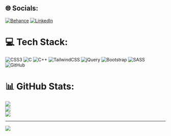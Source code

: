 
## 🌐 Socials:
[![Behance](https://img.shields.io/badge/Behance-1769ff?logo=behance&logoColor=white)](https://behance.net/PRATHAMGADHIYA) [![LinkedIn](https://img.shields.io/badge/LinkedIn-%230077B5.svg?logo=linkedin&logoColor=white)](https://linkedin.com/in/PRATHAMGADHIYA) 

# 💻 Tech Stack:
![CSS3](https://img.shields.io/badge/css3-%231572B6.svg?style=for-the-badge&logo=css3&logoColor=white) ![C](https://img.shields.io/badge/c-%2300599C.svg?style=for-the-badge&logo=c&logoColor=white) ![C++](https://img.shields.io/badge/c++-%2300599C.svg?style=for-the-badge&logo=c%2B%2B&logoColor=white) ![TailwindCSS](https://img.shields.io/badge/tailwindcss-%2338B2AC.svg?style=for-the-badge&logo=tailwind-css&logoColor=white) ![jQuery](https://img.shields.io/badge/jquery-%230769AD.svg?style=for-the-badge&logo=jquery&logoColor=white) ![Bootstrap](https://img.shields.io/badge/bootstrap-%238511FA.svg?style=for-the-badge&logo=bootstrap&logoColor=white) ![SASS](https://img.shields.io/badge/SASS-hotpink.svg?style=for-the-badge&logo=SASS&logoColor=white) ![GitHub](https://img.shields.io/badge/github-%23121011.svg?style=for-the-badge&logo=github&logoColor=white)
# 📊 GitHub Stats:
![](https://github-readme-stats.vercel.app/api?username=PRATHAMGADHIYA&theme=shadow_red&hide_border=true&include_all_commits=true&count_private=true)<br/>
![](https://github-readme-streak-stats.herokuapp.com/?user=PRATHAMGADHIYA&theme=shadow_red&hide_border=true)<br/>
![](https://github-readme-stats.vercel.app/api/top-langs/?username=PRATHAMGADHIYA&theme=shadow_red&hide_border=true&include_all_commits=true&count_private=true&layout=compact)

---
[![](https://visitcount.itsvg.in/api?id=PRATHAMGADHIYA&icon=4&color=4)](https://visitcount.itsvg.in)

<!-- Proudly created with GPRM ( https://gprm.itsvg.in ) -->
